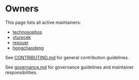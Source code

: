 # Owners

This page lists all active maintainers:

* [technosophos](https://github.com/technosophos)
* [vturecek](https://github.com/vturecek)
* [resouer](https://github.com/resouer)
* [hongchaodeng](https://github.com/hongchaodeng)


See [CONTRIBUTING.md](CONTRIBUTING.md) for general contribution guidelines.

See [governance.md](governance.md) for governance guidelines and maintainer responsibilities.